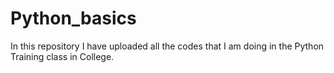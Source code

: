 # Python_basics
In this repository I have uploaded all the codes that I am doing in the Python Training class in College.
